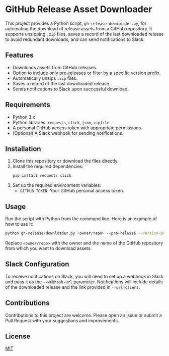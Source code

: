 # GitHub Release Asset Downloader

This project provides a Python script, `gh-release-downloader.py`, for automating the download of release assets from a GitHub repository. It supports unzipping `.zip` files, saves a record of the last downloaded release to avoid redundant downloads, and can send notifications to Slack.

## Features

- Downloads assets from GitHub releases.
- Option to include only pre-releases or filter by a specific version prefix.
- Automatically unzips `.zip` files.
- Saves a record of the last downloaded release.
- Sends notifications to Slack upon successful download.

## Requirements

- Python 3.x
- Python libraries: `requests`, `click`, `json`, `zipfile`
- A personal GitHub access token with appropriate permissions.
- (Optional) A Slack webhook for sending notifications.

## Installation

1. Clone this repository or download the files directly.
2. Install the required dependencies:
   ```bash
   pip install requests click
   ```
3. Set up the required environment variables:
   - `GITHUB_TOKEN`: Your GitHub personal access token.

## Usage

Run the script with Python from the command line. Here is an example of how to use it:

```bash
python gh-release-downloader.py <owner/repo> --pre-release --version-prefix "v1" --webhook-url "YOUR_SLACK_WEBHOOK_URL" --url-client "YOUR_CLIENT_URL" --output-dir "download_directory"
```

Replace `<owner/repo>` with the owner and the name of the GitHub repository from which you want to download assets.

## Slack Configuration

To receive notifications on Slack, you will need to set up a webhook in Slack and pass it as the `--webhook-url` parameter. Notifications will include details of the downloaded release and the link provided in `--url-client`.

## Contributions

Contributions to this project are welcome. Please open an issue or submit a Pull Request with your suggestions and improvements.

## License

[MIT](LICENSE)
